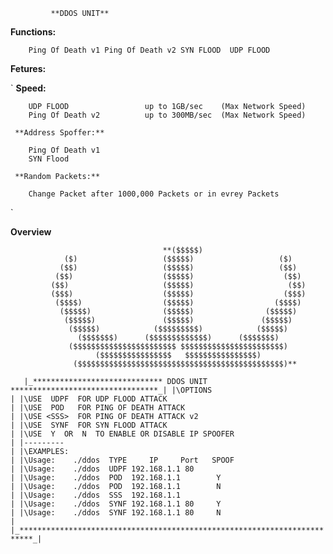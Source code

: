              **DDOS UNIT** 
 
 **Functions:**

`     Ping Of Death v1
     Ping Of Death v2
     SYN FLOOD 
     UDP FLOOD `


 **Fetures:**

`     **Speed:**
     
        UDP FLOOD                 up to 1GB/sec    (Max Network Speed)
        Ping Of Death v2          up to 300MB/sec  (Max Network Speed)
     
     **Address Spoffer:**
     
        Ping Of Death v1          
        SYN Flood
           
     **Random Packets:**
     
        Change Packet after 1000,000 Packets or in evrey Packets
`        
     


**Overview**

                                      **($$$$$)                            
                ($)                   ($$$$$)                   ($)      
               ($$)                   ($$$$$)                   ($$)     
              ($$)                    ($$$$$)                    ($$)    
             ($$)                     ($$$$$)                     ($$)   
             ($$$)                    ($$$$$)                    ($$$)   
              ($$$$)                  ($$$$$)                  ($$$$)    
               ($$$$$)                ($$$$$)                ($$$$$)     
                ($$$$$)               ($$$$$)               ($$$$$)      
                 ($$$$$)            ($$$$$$$$$)            ($$$$$)       
                   ($$$$$$$)      ($$$$$$$$$$$$$)      ($$$$$$$)         
                 ($$$$$$$$$$$$$$$$$$$$$$$ $$$$$$$$$$$$$$$$$$$$$$$)      
                       ($$$$$$$$$$$$$$$$   $$$$$$$$$$$$$$$$)            
                  ($$$$$$$$$$$$$$$$$$$$$$$$$$$$$$$$$$$$$$$$$$$$$$)**
`    |_***************************** DDOS UNIT *********************************_|
    |\OPTIONS                                                                   |
    |\USE  UDPF  FOR UDP FLOOD ATTACK                                           |
    |\USE  POD   FOR PING OF DEATH ATTACK                                       |
    |\USE <SSS>  FOR PING OF DEATH ATTACK v2                                    |
    |\USE  SYNF  FOR SYN FLOOD ATTACK                                           |
    |\USE  Y  OR  N  TO ENABLE OR DISABLE IP SPOOFER                            |
    |---------                                                                  |
    |\EXAMPLES:                                                                 |
    |\Usage:    ./ddos  TYPE     IP     Port   SPOOF                            |
    |\Usage:    ./ddos  UDPF 192.168.1.1 80                                     |
    |\Usage:    ./ddos  POD  192.168.1.1        Y                               |
    |\Usage:    ./ddos  POD  192.168.1.1        N                               |
    |\Usage:    ./ddos  SSS  192.168.1.1                                        |
    |\Usage:    ./ddos  SYNF 192.168.1.1 80     Y                               |
    |\Usage:    ./ddos  SYNF 192.168.1.1 80     N                               |
    |_*************************************************************************_|
`


